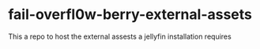 # fail-overfl0w-berry-external-assets
This a repo to host the external assests a jellyfin installation requires
